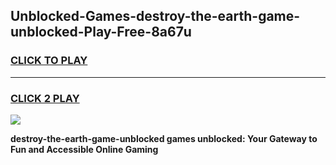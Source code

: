 
## Unblocked-Games-destroy-the-earth-game-unblocked-Play-Free-8a67u
<h3>
<a href="https://premium76.site?title=destroy-the-earth-game-unblocked&ref=10A">CLICK TO PLAY</a></h3>
<hr>

<h3>
<a href="https://premium76.site?title=destroy-the-earth-game-unblocked&ref=10A">CLICK 2 PLAY</a>
  
</h3>

<a href="https://premium76.site?title=destroy-the-earth-game-unblocked&ref=10A"><img src="https://clearcache.store/games.png"></a>


**destroy-the-earth-game-unblocked games unblocked: Your Gateway to Fun and Accessible Online Gaming**
